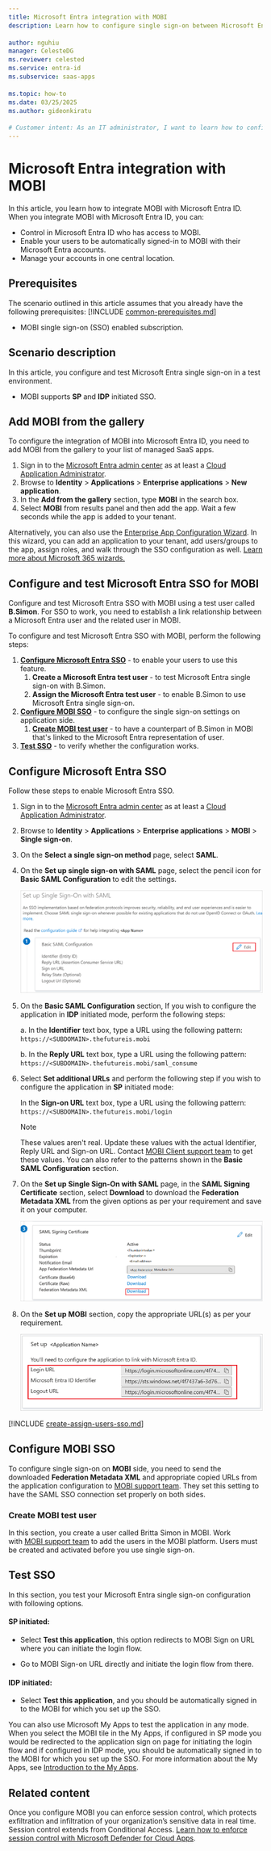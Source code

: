 ```yaml
---
title: Microsoft Entra integration with MOBI
description: Learn how to configure single sign-on between Microsoft Entra ID and MOBI.

author: nguhiu
manager: CelesteDG
ms.reviewer: celested
ms.service: entra-id
ms.subservice: saas-apps

ms.topic: how-to
ms.date: 03/25/2025
ms.author: gideonkiratu

# Customer intent: As an IT administrator, I want to learn how to configure single sign-on between Microsoft Entra ID and MOBI so that I can control who has access to MOBI, enable automatic sign-in with Microsoft Entra accounts, and manage my accounts in one central location.
---
```

# Microsoft Entra integration with MOBI

In this article,  you learn how to integrate MOBI with Microsoft Entra ID. When you integrate MOBI with Microsoft Entra ID, you can:

* Control in Microsoft Entra ID who has access to MOBI.
* Enable your users to be automatically signed-in to MOBI with their Microsoft Entra accounts.
* Manage your accounts in one central location.

## Prerequisites
The scenario outlined in this article assumes that you already have the following prerequisites:
[!INCLUDE [common-prerequisites.md](~/identity/saas-apps/includes/common-prerequisites.md)]
* MOBI single sign-on (SSO) enabled subscription.

## Scenario description

In this article,  you configure and test Microsoft Entra single sign-on in a test environment.

* MOBI supports **SP** and **IDP** initiated SSO.

## Add MOBI from the gallery

To configure the integration of MOBI into Microsoft Entra ID, you need to add MOBI from the gallery to your list of managed SaaS apps.

1. Sign in to the [Microsoft Entra admin center](https://entra.microsoft.com) as at least a [Cloud Application Administrator](~/identity/role-based-access-control/permissions-reference.md#cloud-application-administrator).
1. Browse to **Identity** > **Applications** > **Enterprise applications** > **New application**.
1. In the **Add from the gallery** section, type **MOBI** in the search box.
1. Select **MOBI** from results panel and then add the app. Wait a few seconds while the app is added to your tenant.

 Alternatively, you can also use the [Enterprise App Configuration Wizard](https://portal.office.com/AdminPortal/home?Q=Docs#/azureadappintegration). In this wizard, you can add an application to your tenant, add users/groups to the app, assign roles, and walk through the SSO configuration as well. [Learn more about Microsoft 365 wizards.](/microsoft-365/admin/misc/azure-ad-setup-guides)

<a name='configure-and-test-azure-ad-sso-for-mobi'></a>

## Configure and test Microsoft Entra SSO for MOBI

Configure and test Microsoft Entra SSO with MOBI using a test user called **B.Simon**. For SSO to work, you need to establish a link relationship between a Microsoft Entra user and the related user in MOBI.

To configure and test Microsoft Entra SSO with MOBI, perform the following steps:

1. **[Configure Microsoft Entra SSO](#configure-azure-ad-sso)** - to enable your users to use this feature.
    1. **Create a Microsoft Entra test user** - to test Microsoft Entra single sign-on with B.Simon.
    1. **Assign the Microsoft Entra test user** - to enable B.Simon to use Microsoft Entra single sign-on.
1. **[Configure MOBI SSO](#configure-mobi-sso)** - to configure the single sign-on settings on application side.
    1. **[Create MOBI test user](#create-mobi-test-user)** - to have a counterpart of B.Simon in MOBI that's linked to the Microsoft Entra representation of user.
1. **[Test SSO](#test-sso)** - to verify whether the configuration works.

<a name='configure-azure-ad-sso'></a>

## Configure Microsoft Entra SSO

Follow these steps to enable Microsoft Entra SSO.

1. Sign in to the [Microsoft Entra admin center](https://entra.microsoft.com) as at least a [Cloud Application Administrator](~/identity/role-based-access-control/permissions-reference.md#cloud-application-administrator).
1. Browse to **Identity** > **Applications** > **Enterprise applications** > **MOBI** > **Single sign-on**.
1. On the **Select a single sign-on method** page, select **SAML**.
1. On the **Set up single sign-on with SAML** page, select the pencil icon for **Basic SAML Configuration** to edit the settings.

   ![Edit Basic SAML Configuration](common/edit-urls.png)

1. On the **Basic SAML Configuration** section, If you wish to configure the application in **IDP** initiated mode, perform the following steps:

    a. In the **Identifier** text box, type a URL using the following pattern:
    `https://<SUBDOMAIN>.thefutureis.mobi`

    b. In the **Reply URL** text box, type a URL using the following pattern:
    `https://<SUBDOMAIN>.thefutureis.mobi/saml_consume`

5. Select **Set additional URLs** and perform the following step if you wish to configure the application in **SP** initiated mode:

    In the **Sign-on URL** text box, type a URL using the following pattern:
    `https://<SUBDOMAIN>.thefutureis.mobi/login`

	> [!NOTE]
	> These values aren't real. Update these values with the actual Identifier, Reply URL and Sign-on URL. Contact [MOBI Client support team](mailto:sso@mobiwm.com) to get these values. You can also refer to the patterns shown in the **Basic SAML Configuration** section.

6. On the **Set up Single Sign-On with SAML** page, in the **SAML Signing Certificate** section, select **Download** to download the **Federation Metadata XML** from the given options as per your requirement and save it on your computer.

	![The Certificate download link](common/metadataxml.png)

7. On the **Set up MOBI** section, copy the appropriate URL(s) as per your requirement.

	![Copy configuration URLs](common/copy-configuration-urls.png)

<a name='create-an-azure-ad-test-user'></a>

[!INCLUDE [create-assign-users-sso.md](~/identity/saas-apps/includes/create-assign-users-sso.md)]

## Configure MOBI SSO

To configure single sign-on on **MOBI** side, you need to send the downloaded **Federation Metadata XML** and appropriate copied URLs from the application configuration to [MOBI support team](mailto:sso@mobiwm.com). They set this setting to have the SAML SSO connection set properly on both sides.

### Create MOBI test user

In this section, you create a user called Britta Simon in MOBI. Work with [MOBI support team](mailto:sso@mobiwm.com) to add the users in the MOBI platform. Users must be created and activated before you use single sign-on.

## Test SSO 

In this section, you test your Microsoft Entra single sign-on configuration with following options. 

#### SP initiated:

* Select **Test this application**, this option redirects to MOBI Sign on URL where you can initiate the login flow.  

* Go to MOBI Sign-on URL directly and initiate the login flow from there.

#### IDP initiated:

* Select **Test this application**, and you should be automatically signed in to the MOBI for which you set up the SSO. 

You can also use Microsoft My Apps to test the application in any mode. When you select the MOBI tile in the My Apps, if configured in SP mode you would be redirected to the application sign on page for initiating the login flow and if configured in IDP mode, you should be automatically signed in to the MOBI for which you set up the SSO. For more information about the My Apps, see [Introduction to the My Apps](https://support.microsoft.com/account-billing/sign-in-and-start-apps-from-the-my-apps-portal-2f3b1bae-0e5a-4a86-a33e-876fbd2a4510).

## Related content

Once you configure MOBI you can enforce session control, which protects exfiltration and infiltration of your organization’s sensitive data in real time. Session control extends from Conditional Access. [Learn how to enforce session control with Microsoft Defender for Cloud Apps](/cloud-app-security/proxy-deployment-aad).
